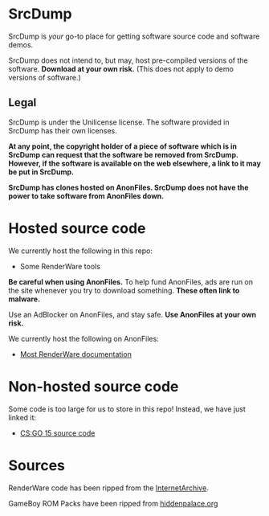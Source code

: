 # SrcDump

SrcDump is *your* go-to place for getting software source code and software demos.

SrcDump does not intend to, but may, host pre-compiled versions of the software. **Download at your own risk.** (This does not apply to demo versions of software.)

## Legal

SrcDump is under the Unilicense license. The software provided in SrcDump has their own licenses.

**At any point, the copyright holder of a piece of software which is in SrcDump can request that the software be removed from SrcDump. However, if the software is available on the web elsewhere, a link to it may be put in SrcDump.**

**SrcDump has clones hosted on AnonFiles. SrcDump does not have the power to take software from AnonFiles down.**

# Hosted source code

We currently host the following in this repo:
- Some RenderWare tools

**Be careful when using AnonFiles.** To help fund AnonFiles, ads are run on the site whenever you try to download something. **These often link to malware.**

Use an AdBlocker on AnonFiles, and stay safe. **Use AnonFiles at your own risk.**

We currently host the following on AnonFiles:
- [Most RenderWare documentation](https://anonfiles.com/V6o5rcj7za/SRCDUMP_renderware_docu_v1_zip)

# Non-hosted source code

Some code is too large for us to store in this repo! Instead, we have just linked it:

- [CS:GO 15 source code](https://github.com/sr2echa/CSGO-Source-Code)

# Sources

RenderWare code has been ripped from the [InternetArchive](https://archive.org/details/renderwaregraphics3.7sdkandstudio2.01).

GameBoy ROM Packs have been ripped from [hiddenpalace.org](https://hiddenpalace.org/Prototypes_by_system/Game_Boy)
